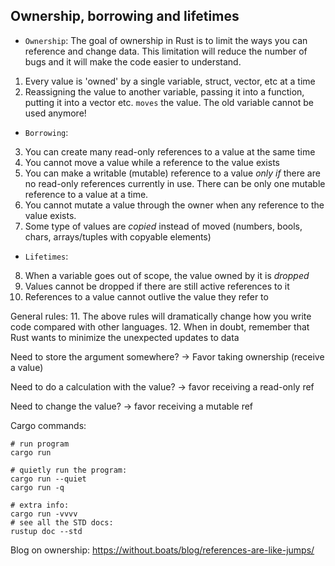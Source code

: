 ## Ownership, borrowing and lifetimes


- `Ownership`: The goal of ownership in Rust is to limit the ways you can reference and change data. This limitation will reduce the number of bugs and it will make the code easier to understand.
1. Every value is 'owned' by a single variable, struct, vector, etc at a time
2. Reassigning the value to another variable, passing it into a function, putting it into a vector etc. `moves` the value. The old variable cannot be used anymore!

- `Borrowing`:
3. You can create many read-only references to a value at the same time
4. You cannot move a value while a reference to the value exists
5. You can make a writable (mutable) reference to a value _only if_ there are no read-only references currently in use. There can be only one mutable reference to a value at a time.
6. You cannot mutate a value through the owner when any reference to the value exists.
7. Some type of values are _copied_ instead of moved (numbers, bools, chars, arrays/tuples with copyable elements)

- `Lifetimes`:
8. When a variable goes out of scope, the value owned by it is _dropped_
9. Values cannot be dropped if there are still active references to it
10. References to a value cannot outlive the value they refer to

General rules:
11. The above rules will dramatically change how you write code compared with other languages.
12. When in doubt, remember that Rust wants to minimize the unexpected updates to data


Need to store the argument somewhere? -> Favor taking ownership (receive a value)

Need to do a calculation with the value? -> favor receiving a read-only ref

Need to change the value? -> favor receiving a mutable ref




Cargo commands:
```
# run program
cargo run

# quietly run the program:
cargo run --quiet
cargo run -q

# extra info:
cargo run -vvvv
# see all the STD docs:
rustup doc --std
```
Blog on ownership: https://without.boats/blog/references-are-like-jumps/